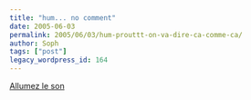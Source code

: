 ```yaml
---
title: "hum... no comment"
date: 2005-06-03
permalink: 2005/06/03/hum-prouttt-on-va-dire-ca-comme-ca/
author: Soph
tags: ["post"]
legacy_wordpress_id: 164
---
```


[Allumez le son](http://www.misternicehands.com/)

<!-- excerpt -->
